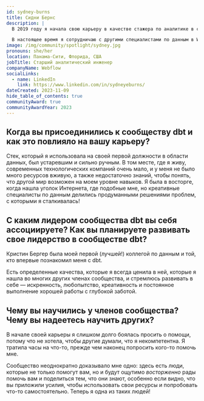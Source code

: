 ```yaml
---
id: sydney-burns
title: Сидни Бернс
description: |
  В 2019 году я начала свою карьеру в качестве стажера по аналитике в стартапе в области здравоохранения. Я узнала о dbt в 2020 году и <a href="https://www.getdbt.com/community/join-the-community/" rel="noopener noreferrer" target="_blank">присоединилась к сообществу</a>, чтобы самообучаться. В следующем году я начала использовать dbt профессионально в качестве консультанта и смогла освоить различные части стека и погрузиться в разные реализации. Этот опыт позволил мне лучше сбалансировать "лучшие практики" и то, что лучше всего подходит конкретной команде. Я также <a href="https://coalesce.getdbt.com/blog/babies-and-bathwater-is-kimball-still-relevant" rel="noopener noreferrer" target="_blank">выступила на Coalesce 2022</a>, что стало одним из ярких моментов моей карьеры!

  В настоящее время я сотрудничаю с другими специалистами по данным в Webflow, где сосредоточена на улучшении и масштабировании наших операций с данными. Я стремлюсь делиться тем же энтузиазмом, поддержкой и знаниями с моей командой, которые я получила от более широкого сообщества!
image: /img/community/spotlight/sydney.jpg
pronouns: she/her
location: Панама-Сити, Флорида, США
jobTitle: Старший аналитический инженер
companyName: Webflow
socialLinks:
  - name: LinkedIn
    link: https://www.linkedin.com/in/sydneyeburns/
dateCreated: 2023-11-09
hide_table_of_contents: true
communityAward: true
communityAwardYear: 2023
---
```


## Когда вы присоединились к сообществу dbt и как это повлияло на вашу карьеру?

Стек, который я использовала на своей первой должности в области данных, был устаревшим и сильно ручным. В том месте, где я живу, современных технологических компаний очень мало, и у меня не было много ресурсов вживую, а также недостаточно знаний, чтобы понять, что другой мир возможен на моем уровне навыков. Я была в восторге, когда нашла уголок Интернета, где подобные мне, но креативные специалисты по данным делились продуманными решениями проблем, с которыми я сталкивалась!

## С каким лидером сообщества dbt вы себя ассоциируете? Как вы планируете развивать свое лидерство в сообществе dbt?

Кристин Бергер была моей первой (лучшей!) коллегой по данным и той, кто впервые познакомил меня с dbt.

Есть определенные качества, которые я всегда ценила в ней, которые я нашла во многих других членах сообщества, и стремлюсь развивать в себе — искренность, любопытство, креативность и постоянное выполнение хорошей работы с глубокой заботой.

## Чему вы научились у членов сообщества? Чему вы надеетесь научить других?

В начале своей карьеры я слишком долго боялась просить о помощи, потому что не хотела, чтобы другие думали, что я некомпетентна. Я тратила часы на что-то, прежде чем наконец попросить кого-то помочь мне.

Сообщество неоднократно доказывало мне одно: здесь есть люди, которые не только помогут вам, но и будут ощутимо *восторженно* рады помочь вам и поделиться тем, что они знают, особенно если видно, что вы приложили усилия, чтобы использовать свои ресурсы и попробовать что-то самостоятельно. Теперь я одна из таких людей!